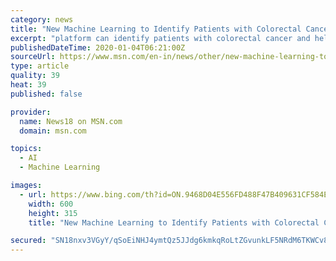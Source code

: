```yaml
---
category: news
title: "New Machine Learning to Identify Patients with Colorectal Cancer"
excerpt: "platform can identify patients with colorectal cancer and helps predict their disease severity and survival, finds a new study. The non-invasive method adds to recent advances in technologies that analyse circulating tumour DNA (ctDNA) and could help spot colorectal cancers in at-risk patients at earlier stages."
publishedDateTime: 2020-01-04T06:21:00Z
sourceUrl: https://www.msn.com/en-in/news/other/new-machine-learning-to-identify-patients-with-colorectal-cancer/ar-BBYBtqf
type: article
quality: 39
heat: 39
published: false

provider:
  name: News18 on MSN.com
  domain: msn.com

topics:
  - AI
  - Machine Learning

images:
  - url: https://www.bing.com/th?id=ON.9468D04E556FD488F47B409631CF584E
    width: 600
    height: 315
    title: "New Machine Learning to Identify Patients with Colorectal Cancer"

secured: "SN18nxv3VGyY/qSoEiNHJ4ymtQz5JJdg6kmkqRoLtZGvunkLF5NRdM6TKWCv8+v9qhmnCvsJn7BFzldqpONoh0lS04UQf4QY6QpWGJjjzk8U+o48cSGyd7WaXPacVjV+cdeECrgaYPtKRrCz+CbH3WPMdVZhlTptcvL5+UCYFLRJSHGREGedRo/aPTUGmhdiEvmrVTGMUsr1sRz2qDpgAxfQg8axzQjCAqyLrK83HaPVx8+JNmVk5QBy4nWqu1bntvyfp7q4jlFhrc719jKpEw==;tR4tXYAREBK7x+EkI+VcEA=="
---
```


